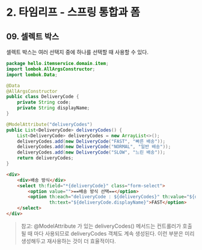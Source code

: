 # 2. 타임리프 - 스프링 통합과 폼
## 09. 셀렉트 박스
셀렉트 박스는 여러 선택지 중에 하나를 선택할 때 사용할 수 있다.
```java
package hello.itemservice.domain.item;
import lombok.AllArgsConstructor;
import lombok.Data;

@Data
@AllArgsConstructor
public class DeliveryCode {
    private String code;
    private String displayName;
}
```
```java
@ModelAttribute("deliveryCodes")
public List<DeliveryCode> deliveryCodes() {
    List<DeliveryCode> deliveryCodes = new ArrayList<>();
    deliveryCodes.add(new DeliveryCode("FAST", "빠른 배송"));
    deliveryCodes.add(new DeliveryCode("NORMAL", "일반 배송"));
    deliveryCodes.add(new DeliveryCode("SLOW", "느린 배송"));
    return deliveryCodes;
}
```
```html
<div>
    <div>배송 방식</div>
    <select th:field="*{deliveryCode}" class="form-select">
        <option value="">==배송 방식 선택==</option>
        <option th:each="deliveryCode : ${deliveryCodes}" th:value="${deliveryCode.code}"
                th:text="${deliveryCode.displayName}">FAST</option>
    </select>
</div>
```
> 참고: @ModelAttribute 가 있는 deliveryCodes() 메서드는 컨트롤러가 호출 될 때 마다 사용되므로
> deliveryCodes 객체도 계속 생성된다. 이런 부분은 미리 생성해두고 재사용하는 것이 더 효율적이다.
